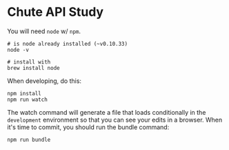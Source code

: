 # Chute API Study

You will need `node` w/ `npm`.

```
# is node already installed (~v0.10.33)
node -v

# install with
brew install node

```

When developing, do this:

```
npm install
npm run watch
```

The watch command will generate a file that loads conditionally in the `development` environment so that you can see your edits in a browser. When it's time to commit, you should run the bundle command:

```
npm run bundle
```
